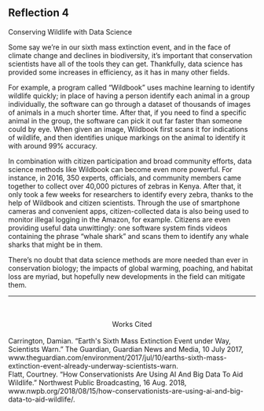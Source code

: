 ## Reflection 4

Conserving Wildlife with Data Science

Some say we’re in our sixth mass extinction event, and in the face of climate change and declines in biodiversity, it’s important that conservation scientists have all of the tools they can get. Thankfully, data science has provided some increases in efficiency, as it has in many other fields.

For example, a program called “Wildbook” uses machine learning to identify wildlife quickly; in place of having a person identify each animal in a group individually, the software can go through a dataset of thousands of images of animals in a much shorter time. After that, if you need to find a specific animal in the group, the software can pick it out far faster than someone could by eye. When given an image, Wildbook first scans it for indications of wildlife, and then identifies unique markings on the animal to identify it with around 99% accuracy.

In combination with citizen participation and broad community efforts, data science methods like Wildbook can become even more powerful. For instance, in 2016, 350 experts, officials, and community members came together to collect over 40,000 pictures of zebras in Kenya. After that, it only took a few weeks for researchers to identify every zebra, thanks to the help of Wildbook and citizen scientists. Through the use of smartphone cameras and convenient apps, citizen-collected data is also being used to monitor illegal logging in the Amazon, for example. Citizens are even providing useful data unwittingly: one software system finds videos containing the phrase “whale shark” and scans them to identify any whale sharks that might be in them. 

There’s no doubt that data science methods are more needed than ever in conservation biology; the impacts of global warming, poaching, and habitat loss are myriad, but hopefully new developments in the field can mitigate them.

***
<br />
<br />

<div align="center">Works Cited

<br />
<br />
<div align="left">
Carrington, Damian. “Earth's Sixth Mass Extinction Event under Way, Scientists Warn.” The Guardian, Guardian News and Media, 10 July 2017, www.theguardian.com/environment/2017/jul/10/earths-sixth-mass-extinction-event-already-underway-scientists-warn.
  <br />
Flatt, Courtney. “How Conservationists Are Using AI And Big Data To Aid Wildlife.” Northwest Public Broadcasting, 16 Aug. 2018, www.nwpb.org/2018/08/15/how-conservationists-are-using-ai-and-big-data-to-aid-wildlife/. 
